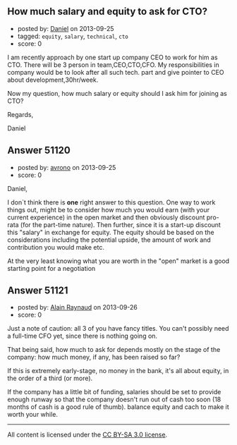 ## How much salary and equity to ask for CTO?

- posted by: [Daniel](https://stackexchange.com/users/-1/27535-daniel) on 2013-09-25
- tagged: `equity`, `salary`, `technical`, `cto`
- score: 0

<p>I am recently approach by one start up company CEO to work for him as CTO.
There will be 3 person in team,CEO,CTO,CFO. My responsibilities in company would be to look after all such tech. part and give pointer to CEO about development,30hr/week.</p>

<p>Now my question, how much salary or equity should I ask him for joining as CTO?</p>

<p>Regards,</p>

<p>Daniel</p>



## Answer 51120

- posted by: [avrono](https://stackexchange.com/users/-1/28044-avrono) on 2013-09-25
- score: 0

<p>Daniel, </p>

<p>I don`t think there is <strong>one</strong> right answer to this question. One way to work things out, might be to consider how much you would earn (with your current experience) in the open market and then obviously discount pro-rata (for the part-time nature). Then further, since it is a start-up discount this "salary" in exchange for equity. The equity should be based on the considerations including the potential upside, the amount of work and contribution you would make etc. </p>

<p>At the very least knowing what you are worth in the "open" market is a good starting point for a negotiation</p>



## Answer 51121

- posted by: [Alain Raynaud](https://stackexchange.com/users/-1/502-alain-raynaud) on 2013-09-26
- score: 0

<p>Just a note of caution: all 3 of you have fancy titles. You can't possibly need a full-time CFO yet, since there is nothing going on.</p>

<p>That being said, how much to ask for depends mostly on the stage of the company: how much money, if any, has been raised so far?</p>

<p>If this is extremely early-stage, no money in the bank, it's all about equity, in the order of a third (or more).</p>

<p>If the company has a little bit of funding, salaries should be set to provide enough runway so that the company doesn't run out of cash too soon (18 months of cash is a good rule of thumb). balance equity and cach to make it worth your while.</p>




---

All content is licensed under the [CC BY-SA 3.0 license](https://creativecommons.org/licenses/by-sa/3.0/).
